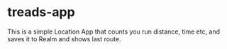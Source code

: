 # treads-app

This is a simple Location App that counts you run distance, time etc, and saves it to Realm and shows last route.
